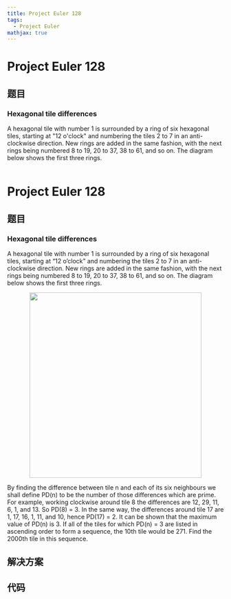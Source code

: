```yaml
---
title: Project Euler 128
tags:
  - Project Euler
mathjax: true
---
```

<escape><!-- more --></escape>
    
# Project Euler 128
## 题目
### Hexagonal tile differences

A hexagonal tile with number 1 is surrounded by a ring of six hexagonal tiles, starting at "12 o'clock" and numbering the tiles 2 to 7 in an anti-clockwise direction.
New rings are added in the same fashion, with the next rings being numbered 8 to 19, 20 to 37, 38 to 61, and so on. The diagram below shows the first three rings.
<div class="center">
<img src="project/images/p128.png" class="dark_img" alt="" />

# Project Euler 128
## 题目
### Hexagonal tile differences
A hexagonal tile with number 1 is surrounded by a ring of six hexagonal tiles, starting at “12 o’clock” and numbering the tiles 2 to 7 in an anti-clockwise direction.
New rings are added in the same fashion, with the next rings being numbered 8 to 19, 20 to 37, 38 to 61, and so on. The diagram below shows the first three rings.
<center><img src="https://projecteuler.net/project/images/p128.gif" width="400" height="431" alt=""></center>

By finding the difference between tile n and each of its six neighbours we shall define PD(n) to be the number of those differences which are prime.
For example, working clockwise around tile 8 the differences are 12, 29, 11, 6, 1, and 13. So PD(8) = 3.
In the same way, the differences around tile 17 are 1, 17, 16, 1, 11, and 10, hence PD(17) = 2.
It can be shown that the maximum value of PD(n) is 3.
If all of the tiles for which PD(n) = 3 are listed in ascending order to form a sequence, the 10th tile would be 271.
Find the 2000th tile in this sequence.


## 解决方案


## 代码



